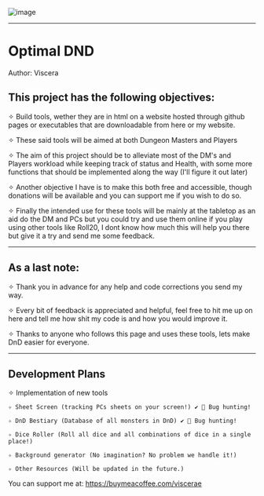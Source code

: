![image](https://github.com/user-attachments/assets/c815c430-8986-431d-a84d-ff751f7c6cfb)

__________________________________________________________________________________________________________________________________________________

# Optimal DND

Author: Viscera

## This project has the following objectives:

✧ Build tools, wether they are in html on a website hosted through github pages or executables that are downloadable from here or my website.

✧ These said tools will be aimed at both Dungeon Masters and Players

✧ The aim of this project should be to alleviate most of the DM's and Players workload while keeping track of status and Health, with some more functions that should be implemented along the way (I'll figure it out later)

✧ Another objective I have is to make this both free and accessible, though donations will be available and you can support me if you wish to do so.

✧ Finally the intended use for these tools will be mainly at the tabletop as an aid do the DM and PCs but you could try and use them online if you play using other tools like Roll20, I dont know how much this will help you there but give it a try and send me some feedback.
__________________________________________________________________________________________________________________________________________________

## As a last note:

✧ Thank you in advance for any help and code corrections you send my way.

✧ Every bit of feedback is appreciated and helpful, feel free to hit me up on here and tell me how shit my code is and how you would improve it.

✧ Thanks to anyone who follows this page and uses these tools, lets make DnD easier for everyone.

__________________________________________________________________________________________________________________________________________________

## Development Plans

✧ Implementation of new tools

    ✧ Sheet Screen (tracking PCs sheets on your screen!) ✔️ 🐛 Bug hunting!

    ✧ DnD Bestiary (Database of all monsters in DnD) ✔️ 🐛 Bug hunting!

    ✧ Dice Roller (Roll all dice and all combinations of dice in a single place!)

    ✧ Background generator (No imagination? No problem we handle it!)

    ✧ Other Resources (Will be updated in the future.)


You can support me at:
https://buymeacoffee.com/viscerae


